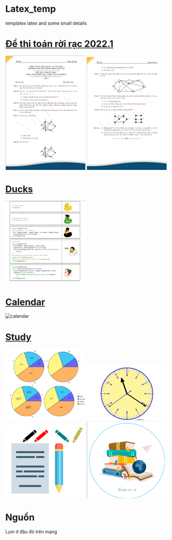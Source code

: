 # Latex_temp
templatex latex and some small details

# [Đề thi toán rời rạc 2022.1](https://github.com/huyvu15/Latex_temp/tree/main/%C4%90%E1%BB%81%20thi%20to%C3%A1n%20r%E1%BB%9Di%20r%E1%BA%A1c%202022.1) 

<img src="https://github.com/huyvu15/Latex_temp/blob/main/%C4%90%E1%BB%81%20thi%20to%C3%A1n%20r%E1%BB%9Di%20r%E1%BA%A1c%202022.1/trang1.png" alt="trang 2" width="250" />

<img src="https://github.com/huyvu15/Latex_temp/blob/main/%C4%90%E1%BB%81%20thi%20to%C3%A1n%20r%E1%BB%9Di%20r%E1%BA%A1c%202022.1/trang2.png" alt="trang 2" width="250" />

# [Ducks](https://github.com/huyvu15/Latex_temp/tree/main/Fun%20with%20tikzducks)
<img src="https://github.com/huyvu15/Latex_temp/blob/main/Fun%20with%20tikzducks/ducks.png" alt="duck" width="250" />

# [Calendar](https://github.com/huyvu15/Latex_temp/tree/main/l%E1%BB%8Bch)
<img src="https://github.com/huyvu15/Latex_temp/blob/main/l%E1%BB%8Bch/calendar.png" alt="calendar" width="250" />

# [Study](https://github.com/huyvu15/Latex_temp/tree/main/cartoon)
<img src="https://github.com/huyvu15/Latex_temp/blob/main/cartoon/char.png" alt="char" width="250" />
<img src="https://github.com/huyvu15/Latex_temp/blob/main/cartoon/clock.png" alt="clock" width="250" /> 
<img src="https://github.com/huyvu15/Latex_temp/blob/main/cartoon/pen.png" alt="pen" width="250" /> 
<img src="https://github.com/huyvu15/Latex_temp/blob/main/cartoon/qu%E1%BB%83n%20s%C3%A1ch.png" alt="book" width="250" />


# Nguồn

Lụm ở đâu đó trên mạng

